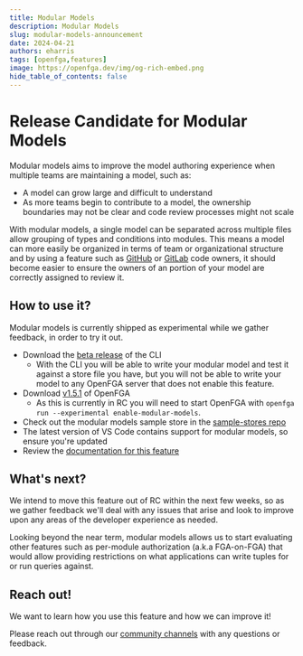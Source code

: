 ```yaml
---
title: Modular Models
description: Modular Models 
slug: modular-models-announcement
date: 2024-04-21
authors: eharris
tags: [openfga,features]
image: https://openfga.dev/img/og-rich-embed.png
hide_table_of_contents: false
---
```

# Release Candidate for Modular Models

Modular models aims to improve the model authoring experience when multiple teams are maintaining a model, such as:

- A model can grow large and difficult to understand
- As more teams begin to contribute to a model, the ownership boundaries may not be clear and code review processes might not scale

With modular models, a single model can be separated across multiple files allow grouping of types and conditions into modules. This means a model can more easily be organized in terms of team or organizational structure and by using a feature such as [GitHub](https://docs.github.com/en/repositories/managing-your-repositorys-settings-and-features/customizing-your-repository/about-code-owners) or [GitLab](https://docs.gitlab.com/ee/user/project/codeowners/) code owners, it should become easier to ensure the owners of an portion of your model are correctly assigned to review it.

## How to use it?

Modular models is currently shipped as experimental while we gather feedback, in order to try it out.

* Download the [beta release](https://github.com/openfga/cli/releases/tag/v0.3.0-beta.1) of the CLI
  * With the CLI you will be able to write your modular model and test it against a store file you have, but you will not be able to write your model to any OpenFGA server that does not enable this feature.
* Download [v1.5.1](https://github.com/openfga/openfga/releases/tag/v1.5.1) of OpenFGA
  * As this is currently in RC you will need to start OpenFGA with `openfga run --experimental enable-modular-models`.
* Check out the modular models sample store in the [sample-stores repo](https://github.com/openfga/sample-stores/tree/main/stores/modular)
* The latest version of VS Code contains support for modular models, so ensure you're updated
* Review the [documentation for this feature](../docs/modeling/modular-models)

## What's next?

We intend to move this feature out of RC within the next few weeks, so as we gather feedback we'll deal with any issues that arise and look to improve upon any areas of the developer experience as needed.

Looking beyond the near term, modular models allows us to start evaluating other features such as per-module authorization (a.k.a FGA-on-FGA) that would allow providing restrictions on what applications can write tuples for or run queries against.

## Reach out!

We want to learn how you use this feature and how we can improve it! 

Please reach out through our [community channels](https://openfga.dev/community) with any questions or feedback.

